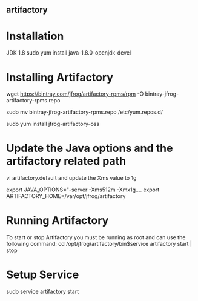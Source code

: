 ## artifactory


# Installation

JDK 1.8
sudo yum install java-1.8.0-openjdk-devel

# Installing Artifactory

wget https://bintray.com/jfrog/artifactory-rpms/rpm -O bintray-jfrog-artifactory-rpms.repo

sudo mv bintray-jfrog-artifactory-rpms.repo /etc/yum.repos.d/

sudo yum install jfrog-artifactory-oss


# Update the Java options and the artifactory related path

vi artifactory.default  and update the Xms value to 1g

export JAVA_OPTIONS="-server -Xms512m -Xmx1g…. 
export ARTIFACTORY_HOME=/var/opt/jfrog/artifactory

# Running Artifactory
To start or stop Artifactory you must be running as root and can use the following command:
            cd /opt/jfrog/artifactory/bin$service artifactory start | stop

# Setup Service
sudo service artifactory start













